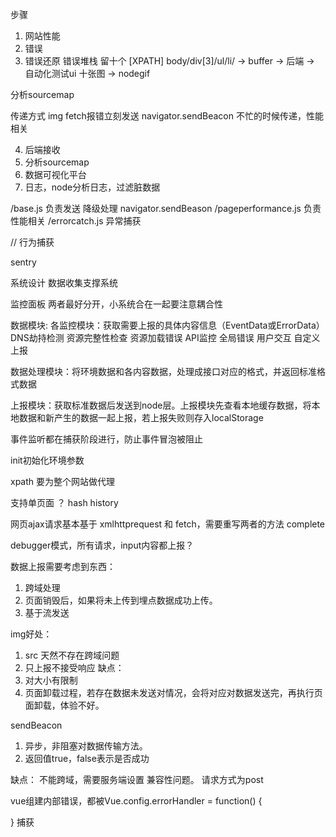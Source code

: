 步骤
1. 网站性能
2. 错误
3. 错误还原 错误堆栈 留十个  [XPATH] body/div[3]/ul/li/  -> buffer -> 后端 -> 自动化测试ui 十张图   ->   nodegif

分析sourcemap

传递方式
img
fetch报错立刻发送
navigator.sendBeacon 不忙的时候传递，性能相关


4. 后端接收
  1. 分析sourcemap
  2. 数据可视化平台
  3. 日志，node分析日志，过滤脏数据



/base.js  负责发送  降级处理   navigator.sendBeason
/pageperformance.js 负责性能相关
/errorcatch.js 异常捕获



// 行为捕获

sentry


系统设计
数据收集支撑系统

监控面板
两者最好分开，小系统合在一起要注意耦合性





数据模块:
各监控模块：获取需要上报的具体内容信息（EventData或ErrorData）
  DNS劫持检测
  资源完整性检查
  资源加载错误
  API监控
  全局错误
  用户交互
  自定义上报




数据处理模块：将环境数据和各内容数据，处理成接口对应的格式，并返回标准格式数据


上报模块：获取标准数据后发送到node层。上报模块先查看本地缓存数据，将本地数据和新产生的数据一起上报，若上报失败则存入localStorage


事件监听都在捕获阶段进行，防止事件冒泡被阻止


init初始化环境参数


xpath 要为整个网站做代理


支持单页面 ？ hash history


网页ajax请求基本基于  xmlhttprequest 和  fetch，需要重写两者的方法 complete


debugger模式，所有请求，input内容都上报？



数据上报需要考虑到东西：
  1. 跨域处理
  2. 页面销毁后，如果将未上传到埋点数据成功上传。
  3. 基于流发送

img好处：
1. src 天然不存在跨域问题
2. 只上报不接受响应
缺点： 
3. 对大小有限制
4. 页面卸载过程，若存在数据未发送对情况，会将对应对数据发送完，再执行页面卸载，体验不好。

sendBeacon
1. 异步，非阻塞对数据传输方法。
2. 返回值true，false表示是否成功

缺点：
不能跨域，需要服务端设置
兼容性问题。
请求方式为post



vue组建内部错误，都被Vue.config.errorHandler = function() {

}
捕获